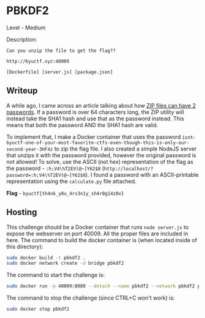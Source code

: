 # PBKDF2
Level - Medium

Description:
```
Can you unzip the file to get the flag??

http://byuctf.xyz:40009

[Dockerfile] [server.js] [package.json]
```

## Writeup
A while ago, I came across an article talking about how [ZIP files can have 2 passwords](https://www.bleepingcomputer.com/news/security/an-encrypted-zip-file-can-have-two-correct-passwords-heres-why/). If a password is over 64 characters long, the ZIP utility will instead take the SHA1 hash and use that as the password instead. This means that both the password AND the SHA1 hash are valid. 

To implement that, I make a Docker container that uses the password `isnt-byuctf-one-of-your-most-favorite-ctfs-even-though-this-is-only-our-second-year-3HF4z` to zip the flag file. I also created a simple NodeJS server that unzips it with the password provided, however the original password is not allowed! To solve, use the ASCII (not hex) representation of the flag as the password - `:h;V4\%T2EV(@~]Y62$8` (`http://localhost/?password=:h;V4\%T2EV(@~]Y62$8`). I found a password with an ASCII-printable representation using the `calculate.py` file attached.

**Flag** - `byuctf{th4nk_y0u_4rs3n1y_sh4r0g14z0v}`

## Hosting
This challenge should be a Docker container that runs `node server.js` to expose the webserver on port 40009. All the proper files are included in here. The command to build the docker container is (when located inside of this directory):

```bash
sudo docker build -t pbkdf2 .
sudo docker network create -d bridge pbkdf2
```

The command to start the challenge is:

```bash
sudo docker run -p 40009:8080 --detach --name pbkdf2 --network pbkdf2 pbkdf2:latest
```

The command to stop the challenge (since CTRL+C won't work) is:

```bash
sudo docker stop pbkdf2
```